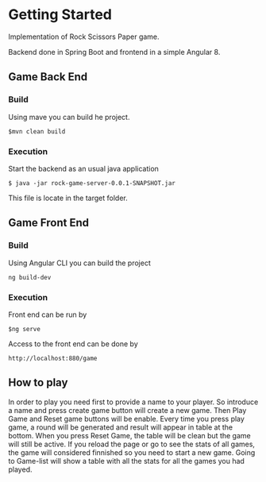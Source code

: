 # Getting Started

Implementation of Rock Scissors Paper game.

Backend done in Spring Boot and frontend in a simple Angular 8.

## Game Back End

### Build

Using mave you can build he project.

```$mvn clean build```

### Execution
Start the backend as an usual java application

```$ java -jar rock-game-server-0.0.1-SNAPSHOT.jar```

This file is locate in the target folder.

## Game Front End

### Build

Using Angular CLI you can build the project

```ng build-dev```

### Execution

Front end can be run by

```$ng serve```

Access to the front end can be done by

```http://localhost:880/game```

## How to play

In order to play you need first to provide a name to your player. So introduce a name and press create game button will create a new game.
Then Play Game and Reset game buttons will be enable.
Every time you press play game, a round will be generated and result will appear in table at the bottom.
When you press Reset Game, the table will be clean but the game will still be active.
If you reload the page or go to see the stats of all games, the game will considered finnished so you need to start a new game.
Going to Game-list will show a table with all the stats for all the games you had played.